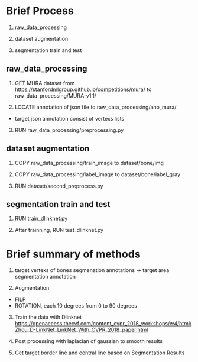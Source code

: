 # Brief Process 

1. raw_data_processing

2. dataset augmentation

3. segmentation train and test



## raw_data_processing

1. GET MURA dataset from https://stanfordmlgroup.github.io/competitions/mura/ to raw_data_processing/MURA-v1.1/

2. LOCATE annotation of json file to raw_data_processing/ano_mura/
  - target json annotation consist of vertexs lists

3. RUN raw_data_processing/preprocessing.py

## dataset augmentation

1. COPY raw_data_processing/train_image to dataset/bone/img

2. COPY raw_data_processing/label_image to dataset/bone/label_gray

3. RUN dataset/second_preprocess.py

## segmentation train and test

1. RUN train_dlinknet.py

2. After trainning, RUN test_dlinknet.py




# Brief summary of methods
1. target vertexs of bones segmenation annotations -> target area segmentation annotation

2. Augmentation
- FILP
- ROTATION, each 10 degrees from 0 to 90 degrees

3. Train the data with Dlinknet 
https://openaccess.thecvf.com/content_cvpr_2018_workshops/w4/html/Zhou_D-LinkNet_LinkNet_With_CVPR_2018_paper.html

4. Post processing with laplacian of gaussian to smooth results

5. Get target border line and central line based on Segmentation Results


